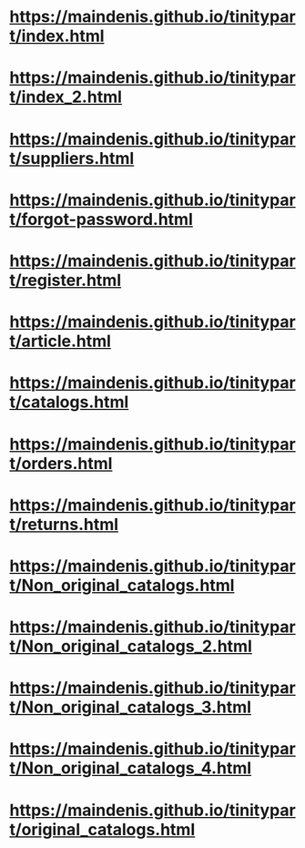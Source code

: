 # https://maindenis.github.io/tinitypart/index.html
# https://maindenis.github.io/tinitypart/index_2.html
# https://maindenis.github.io/tinitypart/suppliers.html
# https://maindenis.github.io/tinitypart/forgot-password.html
# https://maindenis.github.io/tinitypart/register.html
# https://maindenis.github.io/tinitypart/article.html
# https://maindenis.github.io/tinitypart/catalogs.html
# https://maindenis.github.io/tinitypart/orders.html
# https://maindenis.github.io/tinitypart/returns.html
# https://maindenis.github.io/tinitypart/Non_original_catalogs.html
# https://maindenis.github.io/tinitypart/Non_original_catalogs_2.html
# https://maindenis.github.io/tinitypart/Non_original_catalogs_3.html
# https://maindenis.github.io/tinitypart/Non_original_catalogs_4.html
# https://maindenis.github.io/tinitypart/original_catalogs.html